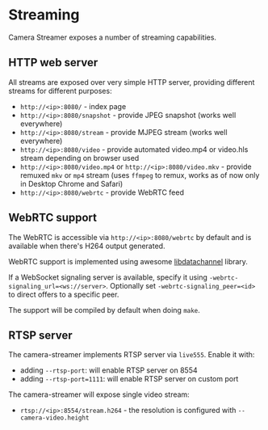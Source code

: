 # Streaming

Camera Streamer exposes a number of streaming capabilities.

## HTTP web server

All streams are exposed over very simple HTTP server, providing different streams for different purposes:

- `http://<ip>:8080/` - index page
- `http://<ip>:8080/snapshot` - provide JPEG snapshot (works well everywhere)
- `http://<ip>:8080/stream` - provide MJPEG stream (works well everywhere)
- `http://<ip>:8080/video` - provide automated video.mp4 or video.hls stream depending on browser used
- `http://<ip>:8080/video.mp4` or `http://<ip>:8080/video.mkv` - provide remuxed `mkv` or `mp4` stream (uses `ffmpeg` to remux, works as of now only in Desktop Chrome and Safari)
- `http://<ip>:8080/webrtc` - provide WebRTC feed

## WebRTC support

The WebRTC is accessible via `http://<ip>:8080/webrtc` by default and is available when there's H264 output generated.

WebRTC support is implemented using awesome [libdatachannel](https://github.com/paullouisageneau/libdatachannel/) library.

If a WebSocket signaling server is available, specify it using `-webrtc-signaling_url=<ws://server>`.
Optionally set `-webrtc-signaling_peer=<id>` to direct offers to a specific peer.

The support will be compiled by default when doing `make`.

## RTSP server

The camera-streamer implements RTSP server via `live555`. Enable it with:

- adding `--rtsp-port`: will enable RTSP server on 8554
- adding `--rtsp-port=1111`: will enable RTSP server on custom port

The camera-streamer will expose single video stream:

- `rtsp://<ip>:8554/stream.h264` - the resolution is configured with `--camera-video.height`
